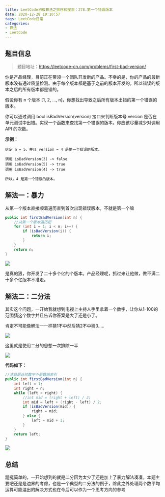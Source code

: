 ```yaml
---
title: LeetCode初级算法之排序和搜索：278.第一个错误版本
date: 2020-12-28 19:10:57
tags: LeetCode日常
categories: 
- 算法
- LeetCode
---
```


## 题目信息

> 题目地址：https://leetcode-cn.com/problems/first-bad-version/

你是产品经理，目前正在带领一个团队开发新的产品。不幸的是，你的产品的最新版本没有通过质量检测。由于每个版本都是基于之前的版本开发的，所以错误的版本之后的所有版本都是错的。<!--more-->

假设你有 n 个版本 [1, 2, ..., n]，你想找出导致之后所有版本出错的第一个错误的版本。

你可以通过调用 bool isBadVersion(version) 接口来判断版本号 version 是否在单元测试中出错。实现一个函数来查找第一个错误的版本。你应该尽量减少对调用 API 的次数。

**示例：**

```
给定 n = 5，并且 version = 4 是第一个错误的版本。

调用 isBadVersion(3) -> false
调用 isBadVersion(5) -> true
调用 isBadVersion(4) -> true

所以，4 是第一个错误的版本。
```



## 解法一：暴力

从第一个版本直接顺着遍历直到首次出现错误版本，不就是第一个嘛

```java
public int firstBadVersion(int n) {
    //从第一个版本遍历起
    for (int i = 1; i < n; i++) {
        if (isBadVersion(i)) {
            return i;
        }
    }
    return n;
}
```

![](https://gitee-blogimage.oss-cn-beijing.aliyuncs.com/blogImage/%E7%AC%AC%E4%B8%80%E4%B8%AA%E9%94%99%E8%AF%AF%E7%89%88%E6%9C%AC/j2.png)

是真的狠，你开发了二十多个亿的个版本。产品经理呢，抓过来让他做，做不满二十多个亿版本不准走。



## 解法二：二分法

其实这个问题，一开始我就想到电视上主持人手里拿着一个数字，让你从1-100的范围猜这个数字并且告诉你答案是大了还是小了。

肯定不可能像解法一一样猜1不中然后猜2不中猜3.....

![](https://gitee-blogimage.oss-cn-beijing.aliyuncs.com/blogImage/%E7%AC%AC%E4%B8%80%E4%B8%AA%E9%94%99%E8%AF%AF%E7%89%88%E6%9C%AC/b1.jpg)

这里就是使用二分的思想一次排除一半

![](https://gitee-blogimage.oss-cn-beijing.aliyuncs.com/blogImage/%E7%AC%AC%E4%B8%80%E4%B8%AA%E9%94%99%E8%AF%AF%E7%89%88%E6%9C%AC/1.gif)

**代码如下：**

```java
//注意是连续数字不是数组索引
public int firstBadVersion(int n) {
    int left = 1;
    int right = n;
    while (left < right) {
        //int mid = (right + left) / 2;
        int mid = left + (right - left) / 2;
        if (isBadVersion(mid)) {
            right = mid;
        } else {
            left = mid + 1;
        }
    }
    return left;
}
```

![](https://gitee-blogimage.oss-cn-beijing.aliyuncs.com/blogImage/%E7%AC%AC%E4%B8%80%E4%B8%AA%E9%94%99%E8%AF%AF%E7%89%88%E6%9C%AC/j1.png)

## 总结

题挺简单的，一开始想到的就是二分因为太少了还是加上了暴力解法凑凑。本题主要吧还是是边界的考虑，也是一个典型的二分法的例子，除此之外处理两个数平均运算可能溢出的解决方式也在今后可以作为一个思考方向的参考